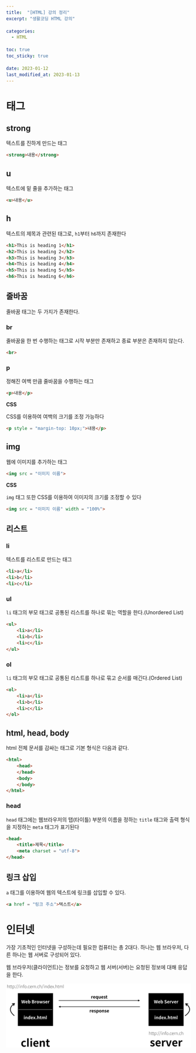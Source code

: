 ```yaml
---
title:  "[HTML] 강의 정리"
excerpt: "생활코딩 HTML 강의"

categories:
  - HTML

toc: true
toc_sticky: true
 
date: 2023-01-12
last_modified_at: 2023-01-13
---
```


# 태그

## strong

텍스트를 진하게 만드는 태그
``` html
<strong>내용</strong>
```

## u

텍스트에 밑 줄을 추가하는 태그
```html
<u>내용</u>
```

## h

텍스트의 제목과 관련된 태그로, `h1`부터 `h6`까지 존재한다
```html
<h1>This is heading 1</h1>
<h2>This is heading 2</h2>
<h3>This is heading 3</h3>
<h4>This is heading 4</h4>
<h5>This is heading 5</h5>
<h6>This is heading 6</h6>
```

## 줄바꿈

줄바꿈 태그는 두 가지가 존재한다.

### br
줄바꿈을 한 번 수행하는 태그로 시작 부분만 존재하고 종료 부분은 존재하지 않는다.
```html
<br>
```

### p
정해진 여백 만큼 줄바꿈을 수행하는 태그
```html
<p>내용</p>
```

**CSS**

CSS를 이용하여 여백의 크기를 조정 가능하다
```html
<p style = "margin-top: 10px;">내용</p>
```

## img

웹에 이미지를 추가하는 태그

```html
<img src = "이미지 이름">
```

**CSS**

`img` 태그 또한 CSS를 이용하여 이미지의 크기를 조정할 수 있다

```html
<img src = "이미지 이름" width = "100%">
```

## 리스트

### li

텍스트를 리스트로 만드는 태그

```html
<li>a</li>
<li>b</li>
<li>c</li>
```

### ul

`li` 태그의 부모 태그로 공통된 리스트를 하나로 묶는 역할을 한다.(Unordered List)
```html
<ul>
    <li>a</li>
    <li>b</li>
    <li>c</li>
</ul>
```
### ol
`li` 태그의 부모 태그로 공통된 리스트를 하나로 묶고 순서를 매긴다.(Ordered List)
```html
<ol>
    <li>a</li>
    <li>b</li>
    <li>c</li>
</ol>
```

## html, head, body

html 전체 문서를 감싸는 태그로 기본 형식은 다음과 같다.
```html
<html>
    <head>
    </head>
    <body>
    </body>
</html>
```

### head

`head` 태그에는 웹브라우저의 탭(타이틀) 부분의 이름을 정하는 `title` 태그와 출력 형식을 지정하는 `meta` 태그가 표기된다
```html
<head>
    <title>제목</title>
    <meta charset = "utf-8">
</head>
```

## 링크 삽입

`a` 태그를 이용하여 웹의 텍스트에 링크를 삽입할 수 있다.

```html
<a href = "링크 주소">텍스트</a>
```

# 인터넷
가장 기초적인 인터넷을 구성하는데 필요한 컴퓨터는 총 2대다. 하나는 웹 브라우저, 다른 하나는 웹 서버로 구성되어 있다.

웹 브라우저(클라이언트)는 정보를 요청하고 웹 서버(서버)는 요청된 정보에 대해 응답을 한다.

![image](/assets/images/web_image_01.png)